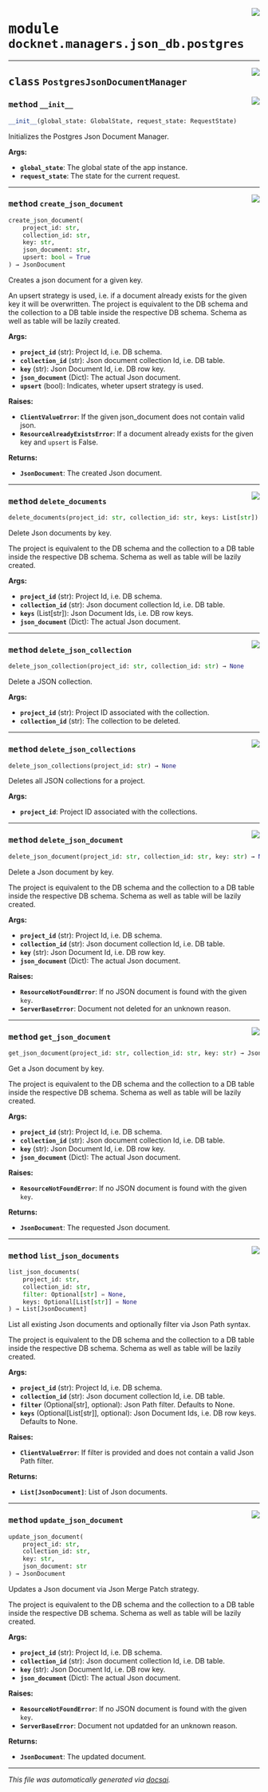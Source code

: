 <!-- markdownlint-disable -->

<a href="https://github.com/khulnasoft/docknet/blob/main/backend/src/docknet/managers/json_db/postgres.py#L0"><img align="right" style="float:right;" src="https://img.shields.io/badge/-source-cccccc?style=flat-square"></a>

# <kbd>module</kbd> `docknet.managers.json_db.postgres`






---

<a href="https://github.com/khulnasoft/docknet/blob/main/backend/src/docknet/managers/json_db/postgres.py#L30"><img align="right" style="float:right;" src="https://img.shields.io/badge/-source-cccccc?style=flat-square"></a>

## <kbd>class</kbd> `PostgresJsonDocumentManager`




<a href="https://github.com/khulnasoft/docknet/blob/main/backend/src/docknet/managers/json_db/postgres.py#L31"><img align="right" style="float:right;" src="https://img.shields.io/badge/-source-cccccc?style=flat-square"></a>

### <kbd>method</kbd> `__init__`

```python
__init__(global_state: GlobalState, request_state: RequestState)
```

Initializes the Postgres Json Document Manager. 



**Args:**
 
 - <b>`global_state`</b>:  The global state of the app instance. 
 - <b>`request_state`</b>:  The state for the current request. 




---

<a href="https://github.com/khulnasoft/docknet/blob/main/backend/src/docknet/managers/json_db/postgres.py#L47"><img align="right" style="float:right;" src="https://img.shields.io/badge/-source-cccccc?style=flat-square"></a>

### <kbd>method</kbd> `create_json_document`

```python
create_json_document(
    project_id: str,
    collection_id: str,
    key: str,
    json_document: str,
    upsert: bool = True
) → JsonDocument
```

Creates a json document for a given key. 

An upsert strategy is used, i.e. if a document already exists for the given key it will be overwritten. The project is equivalent to the DB schema and the collection to a DB table inside the respective DB schema. Schema as well as table will be lazily created. 



**Args:**
 
 - <b>`project_id`</b> (str):  Project Id, i.e. DB schema. 
 - <b>`collection_id`</b> (str):  Json document collection Id, i.e. DB table. 
 - <b>`key`</b> (str):  Json Document Id, i.e. DB row key. 
 - <b>`json_document`</b> (Dict):  The actual Json document. 
 - <b>`upsert`</b> (bool):  Indicates, wheter upsert strategy is used. 



**Raises:**
 
 - <b>`ClientValueError`</b>:  If the given json_document does not contain valid json. 
 - <b>`ResourceAlreadyExistsError`</b>:  If a document already exists for the given key and `upsert` is False. 



**Returns:**
 
 - <b>`JsonDocument`</b>:  The created Json document. 

---

<a href="https://github.com/khulnasoft/docknet/blob/main/backend/src/docknet/managers/json_db/postgres.py#L218"><img align="right" style="float:right;" src="https://img.shields.io/badge/-source-cccccc?style=flat-square"></a>

### <kbd>method</kbd> `delete_documents`

```python
delete_documents(project_id: str, collection_id: str, keys: List[str]) → int
```

Delete Json documents by key. 

The project is equivalent to the DB schema and the collection to a DB table inside the respective DB schema. Schema as well as table will be lazily created. 



**Args:**
 
 - <b>`project_id`</b> (str):  Project Id, i.e. DB schema. 
 - <b>`collection_id`</b> (str):  Json document collection Id, i.e. DB table. 
 - <b>`keys`</b> (List[str]):  Json Document Ids, i.e. DB row keys. 
 - <b>`json_document`</b> (Dict):  The actual Json document. 

---

<a href="https://github.com/khulnasoft/docknet/blob/main/backend/src/docknet/managers/json_db/postgres.py#L300"><img align="right" style="float:right;" src="https://img.shields.io/badge/-source-cccccc?style=flat-square"></a>

### <kbd>method</kbd> `delete_json_collection`

```python
delete_json_collection(project_id: str, collection_id: str) → None
```

Delete a JSON collection. 



**Args:**
 
 - <b>`project_id`</b> (str):  Project ID associated with the collection. 
 - <b>`collection_id`</b> (str):  The collection to be deleted. 

---

<a href="https://github.com/khulnasoft/docknet/blob/main/backend/src/docknet/managers/json_db/postgres.py#L283"><img align="right" style="float:right;" src="https://img.shields.io/badge/-source-cccccc?style=flat-square"></a>

### <kbd>method</kbd> `delete_json_collections`

```python
delete_json_collections(project_id: str) → None
```

Deletes all JSON collections for a project. 



**Args:**
 
 - <b>`project_id`</b>:  Project ID associated with the collections. 

---

<a href="https://github.com/khulnasoft/docknet/blob/main/backend/src/docknet/managers/json_db/postgres.py#L188"><img align="right" style="float:right;" src="https://img.shields.io/badge/-source-cccccc?style=flat-square"></a>

### <kbd>method</kbd> `delete_json_document`

```python
delete_json_document(project_id: str, collection_id: str, key: str) → None
```

Delete a Json document by key. 

The project is equivalent to the DB schema and the collection to a DB table inside the respective DB schema. Schema as well as table will be lazily created. 



**Args:**
 
 - <b>`project_id`</b> (str):  Project Id, i.e. DB schema. 
 - <b>`collection_id`</b> (str):  Json document collection Id, i.e. DB table. 
 - <b>`key`</b> (str):  Json Document Id, i.e. DB row key. 
 - <b>`json_document`</b> (Dict):  The actual Json document. 



**Raises:**
 
 - <b>`ResourceNotFoundError`</b>:  If no JSON document is found with the given `key`. 
 - <b>`ServerBaseError`</b>:  Document not deleted for an unknown reason. 

---

<a href="https://github.com/khulnasoft/docknet/blob/main/backend/src/docknet/managers/json_db/postgres.py#L103"><img align="right" style="float:right;" src="https://img.shields.io/badge/-source-cccccc?style=flat-square"></a>

### <kbd>method</kbd> `get_json_document`

```python
get_json_document(project_id: str, collection_id: str, key: str) → JsonDocument
```

Get a Json document by key. 

The project is equivalent to the DB schema and the collection to a DB table inside the respective DB schema. Schema as well as table will be lazily created. 



**Args:**
 
 - <b>`project_id`</b> (str):  Project Id, i.e. DB schema. 
 - <b>`collection_id`</b> (str):  Json document collection Id, i.e. DB table. 
 - <b>`key`</b> (str):  Json Document Id, i.e. DB row key. 
 - <b>`json_document`</b> (Dict):  The actual Json document. 



**Raises:**
 
 - <b>`ResourceNotFoundError`</b>:  If no JSON document is found with the given `key`. 



**Returns:**
 
 - <b>`JsonDocument`</b>:  The requested Json document. 

---

<a href="https://github.com/khulnasoft/docknet/blob/main/backend/src/docknet/managers/json_db/postgres.py#L240"><img align="right" style="float:right;" src="https://img.shields.io/badge/-source-cccccc?style=flat-square"></a>

### <kbd>method</kbd> `list_json_documents`

```python
list_json_documents(
    project_id: str,
    collection_id: str,
    filter: Optional[str] = None,
    keys: Optional[List[str]] = None
) → List[JsonDocument]
```

List all existing Json documents and optionally filter via Json Path syntax. 

 The project is equivalent to the DB schema and the collection to a DB table inside the respective DB schema. Schema as well as table will be lazily created. 



**Args:**
 
 - <b>`project_id`</b> (str):  Project Id, i.e. DB schema. 
 - <b>`collection_id`</b> (str):  Json document collection Id, i.e. DB table. 
 - <b>`filter`</b> (Optional[str], optional):  Json Path filter. Defaults to None. 
 - <b>`keys`</b> (Optional[List[str]], optional):  Json Document Ids, i.e. DB row keys. Defaults to None. 



**Raises:**
 
 - <b>`ClientValueError`</b>:  If filter is provided and does not contain a valid Json Path filter. 



**Returns:**
 
 - <b>`List[JsonDocument]`</b>:  List of Json documents. 

---

<a href="https://github.com/khulnasoft/docknet/blob/main/backend/src/docknet/managers/json_db/postgres.py#L132"><img align="right" style="float:right;" src="https://img.shields.io/badge/-source-cccccc?style=flat-square"></a>

### <kbd>method</kbd> `update_json_document`

```python
update_json_document(
    project_id: str,
    collection_id: str,
    key: str,
    json_document: str
) → JsonDocument
```

Updates a Json document via Json Merge Patch strategy. 

The project is equivalent to the DB schema and the collection to a DB table inside the respective DB schema. Schema as well as table will be lazily created. 



**Args:**
 
 - <b>`project_id`</b> (str):  Project Id, i.e. DB schema. 
 - <b>`collection_id`</b> (str):  Json document collection Id, i.e. DB table. 
 - <b>`key`</b> (str):  Json Document Id, i.e. DB row key. 
 - <b>`json_document`</b> (Dict):  The actual Json document. 



**Raises:**
 
 - <b>`ResourceNotFoundError`</b>:  If no JSON document is found with the given `key`. 
 - <b>`ServerBaseError`</b>:  Document not updatded for an unknown reason. 



**Returns:**
 
 - <b>`JsonDocument`</b>:  The updated document. 




---

_This file was automatically generated via [docsai](https://github.com/khulnasoft/docsai)._
